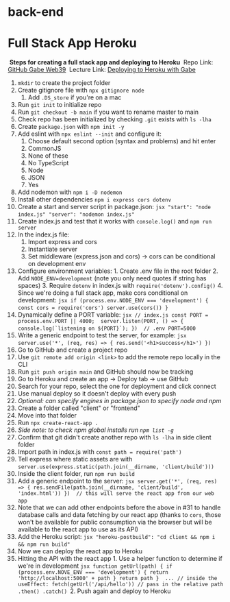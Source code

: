 # back-end

# Full Stack App Heroku

​
**Steps for creating a full stack app and deploying to Heroku**
​
Repo Link: [GitHub Gabe Web39](https://github.com/Ladrillo/web39)
​
Lecture Link: [Deploying to Heroku with Gabe](https://www.youtube.com/watch?v=HUT1A9OUwtk)
​

1. `mkdir` to create the project folder
2. Create gitignore file with `npx gitignore node`
   1. Add `.DS_store` if you're on a mac
3. Run `git init` to initialize repo
4. Run `git checkout -b main` if you want to rename master to main
5. Check repo has been initialized by checking `.git` exists with `ls -lha`
6. Create `package.json` with `npm init -y`
7. Add eslint with `npx eslint --init` and configure it:
   1. Choose default second option (syntax and problems) and hit enter
   2. CommonJS
   3. None of these
   4. No TypeScript
   5. Node
   6. JSON
   7. Yes
8. Add nodemon with `npm i -D nodemon`
9. Install other dependencies `npm i express cors dotenv`
10. Create a start and server script in package.json:
    ​
    `jsx "start": "node index.js" "server": "nodemon index.js" `
    ​
11. Create index.js and test that it works with `console.log()` and `npm run server`
12. In the index.js file:
    1. Import express and cors
    2. Instantiate server
    3. Set middleware (express.json and cors) → cors can be conditional on development env
13. Configure environment variables: 1. Create .env file in the root folder 2. Add `NODE_ENV=development` (note you only need quotes if string has spaces) 3. Require `dotenv` in index.js with `require('dotenv').config()` 4. Since we're doing a full stack app, make cors conditional on development:
    ​
    `jsx if (process.env.NODE_ENV === 'development') { const cors = require('cors') server.use(cors()) } `
    ​
14. Dynamically define a PORT variable:
    ​
    `` jsx // index.js const PORT = process.env.PORT || 4000; ​ server.listen(PORT, () => { console.log(`listening on ${PORT}`); }) ​ // .env PORT=5000  ``
    ​
15. Write a generic endpoint to test the server, for example:
    ​
    `jsx server.use('*', (req, res) => { res.send('<h1>success</h1>') }) `
    ​
16. Go to GitHub and create a project repo
17. Use `git remote add origin <link>` to add the remote repo locally in the CLI
18. Run `git push origin main` and GitHub should now be tracking
19. Go to Heroku and create an app → Deploy tab → use GitHub
20. Search for your repo, select the one for deployment and click connect
21. Use manual deploy so it doesn't deploy with every push
22. _Optional: can specify engines in package.json to specify node and npm_
23. Create a folder called "client" or "frontend"
24. Move into that folder
25. Run `npx create-react-app .`
26. _Side note: to check npm global installs run `npm list -g`_
27. Confirm that git didn't create another repo with `ls -lha` in side client folder
28. Import path in index.js with `const path = require('path')`
29. Tell express where static assets are with `server.use(express.static(path.join(__dirname, 'client/build')))`
30. Inside the client folder, run `npm run build`
31. Add a generic endpoint to the server:
    ​
    `jsx server.get('*', (req, res) => { res.sendFile(path.join(__dirname, 'client/build', 'index.html')) }) ​ // this will serve the react app from our web app `
    ​
32. Note that we can add other endpoints before the above in #31 to handle database calls and data fetching by our react app (thanks to `cors`, those won't be available for public consumption via the browser but will be available to the react app to use as its API)
33. Add the Heroku script:
    ​
    `jsx "heroku-postbuild": "cd client && npm i && npm run build" `
    ​
34. Now we can deploy the react app to Heroku
35. Hitting the API with the react app 1. Use a helper function to determine if we're in development
    ​
    `jsx function getUrl(path) { if (process.env.NOVE_ENV === 'development') { return 'http://localhost:5000' + path } return path } ​ ... // inside the useEffect: fetch(getUrl('/api/hello')) // pass in the relative path .then() .catch() `
    ​ 2. Push again and deploy to Heroku
